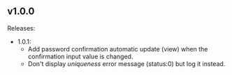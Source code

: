 v1.0.0
------

Releases:

* 1.0.1:
    * Add password confirmation automatic update (view) when the confirmation input value is changed.
    * Don't display *uniqueness* error message (status:0) but log it instead.